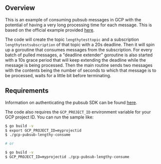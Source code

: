 ## Overview

This is an example of consuming pubsub messages in GCP with the potential of having a very long processing time for each message. This is based on the official example provided [here](https://godoc.org/cloud.google.com/go/pubsub/apiv1#example-SubscriberClient-Pull-LengthyClientProcessing).

The code will create the topic `lengthytesttopic` and a subscription `lengthytestsubscription` of that topic with a 20s deadline. Then it will spin up a goroutine that consumes messages from the subscription. For every batch of pulled messages, a "deadline extender" goroutine is also started with a 10s grace period that will keep extending the deadline while the message is being processed. Then the main routine sends two messages with the contents being the number of seconds to which that message is to be processed, waits for a little bit before terminating.

## Requirements

Information on authenticating the pubsub SDK can be found [here](https://cloud.google.com/pubsub/docs/reference/libraries).

The code also requires the `GCP_PROJECT_ID` environment variable for your GCP project ID. You can run the sample like:

```bash
$ go build -v
$ export GCP_PROJECT_ID=myprojectid
$ ./gcp-pubsub-lengthy-consume

# or

$ go build -v
$ GCP_PROJECT_ID=myprojectid ./gcp-pubsub-lengthy-consume
```
